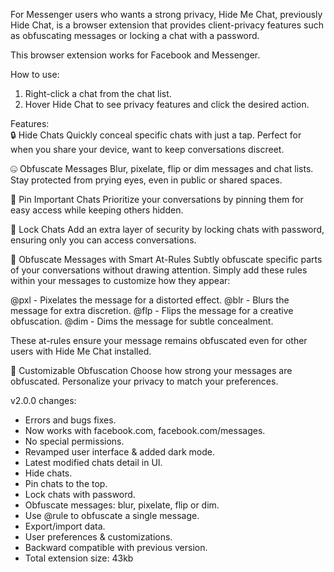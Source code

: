 For Messenger users who wants a strong privacy, Hide Me Chat, previously Hide Chat, is a browser extension that provides client-privacy features such as obfuscating messages or locking a chat with a password.

This browser extension works for Facebook and Messenger.

How to use:
1. Right-click a chat from the chat list.
2. Hover Hide Chat to see privacy features and click the desired action.

Features: <br/>
🔒 Hide Chats
Quickly conceal specific chats with just a tap. Perfect for when you share your device, want to keep conversations discreet.

🤐 Obfuscate Messages
Blur, pixelate, flip or dim messages and chat lists. Stay protected from prying eyes, even in public or shared spaces.

📌 Pin Important Chats
Prioritize your conversations by pinning them for easy access while keeping others hidden.

🔐 Lock Chats
Add an extra layer of security by locking chats with password, ensuring only you can access conversations.

📐 Obfuscate Messages with Smart At-Rules
Subtly obfuscate specific parts of your conversations without drawing attention. Simply add these rules within your messages to customize how they appear:

@pxl - Pixelates the message for a distorted effect.
@blr - Blurs the message for extra discretion.
@flp - Flips the message for a creative obfuscation.
@dim - Dims the message for subtle concealment.

These at-rules ensure your message remains obfuscated even for other users with Hide Me Chat installed.

🎨 Customizable Obfuscation
Choose how strong your messages are obfuscated. Personalize your privacy to match your preferences.

v2.0.0 changes:
* Errors and bugs fixes.
* Now works with facebook.com, facebook.com/messages.
* No special permissions.
* Revamped user interface & added dark mode. 
* Latest modified chats detail in UI.
* Hide chats.
* Pin chats to the top.
* Lock chats with password.
* Obfuscate messages: blur, pixelate, flip or dim.
* Use @rule to obfuscate a single message.
* Export/import data.
* User preferences & customizations.
* Backward compatible with previous version.
* Total extension size: 43kb
